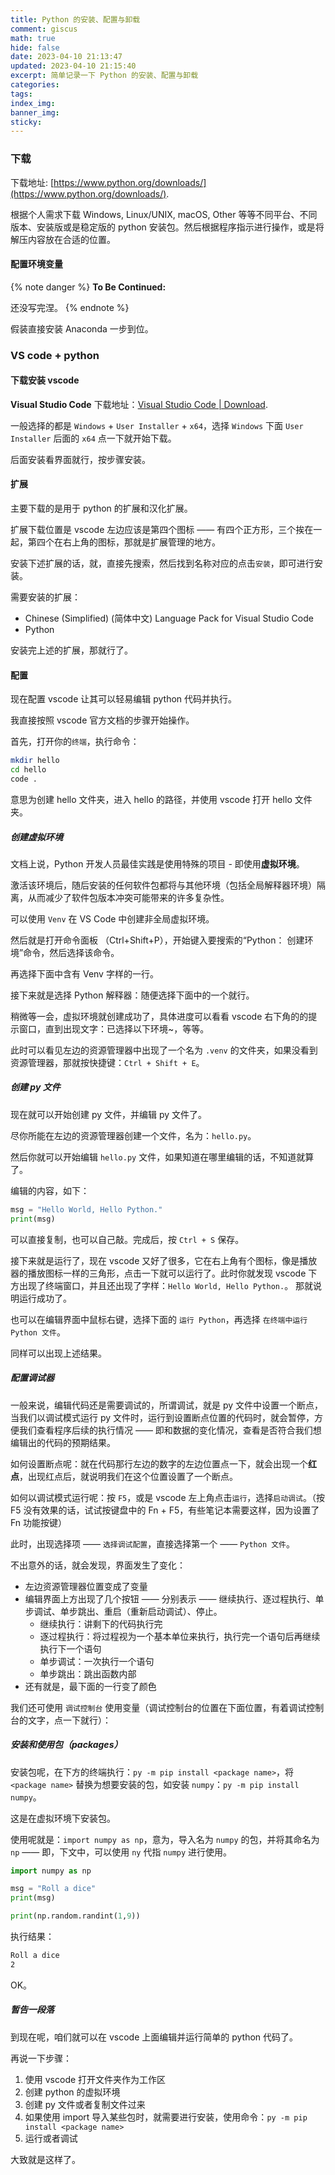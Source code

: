 ```yaml
---
title: Python 的安装、配置与卸载
comment: giscus
math: true
hide: false
date: 2023-04-10 21:13:47
updated: 2023-04-10 21:15:40
excerpt: 简单记录一下 Python 的安装、配置与卸载
categories:
tags:
index_img:
banner_img:
sticky:
---
```



### 下载

下载地址: [https://www.python.org/downloads/](https://www.python.org/downloads/).

根据个人需求下载  Windows, Linux/UNIX, macOS, Other 等等不同平台、不同版本、安装版或是稳定版的 python 安装包。然后根据程序指示进行操作，或是将解压内容放在合适的位置。

#### 配置环境变量

{% note danger %}
**To Be Continued:**

还没写完涅。
{% endnote %}

假装直接安装 Anaconda 一步到位。

### VS code + python

#### 下载安装 vscode
**Visual Studio Code** 下载地址：[Visual Studio Code | Download](https://code.visualstudio.com/Download).

一般选择的都是 `Windows` + `User Installer` + `x64`，选择 `Windows` 下面 `User Installer` 后面的 `x64` 点一下就开始下载。

后面安装看界面就行，按步骤安装。


#### 扩展

主要下载的是用于 python 的扩展和汉化扩展。

扩展下载位置是 vscode 左边应该是第四个图标 —— 有四个正方形，三个挨在一起，第四个在右上角的图标，那就是扩展管理的地方。

安装下述扩展的话，就，直接先搜索，然后找到名称对应的点击`安装`，即可进行安装。

需要安装的扩展：

+ Chinese (Simplified) (简体中文) Language Pack for Visual Studio Code
+ Python

安装完上述的扩展，那就行了。

#### 配置

现在配置 vscode 让其可以轻易编辑 python 代码并执行。

我直接按照 vscode 官方文档的步骤开始操作。

首先，打开你的`终端`，执行命令：

```bash
mkdir hello
cd hello
code .
```

意思为创建 hello 文件夹，进入 hello 的路径，并使用 vscode 打开 hello 文件夹。

##### 创建虚拟环境

文档上说，Python 开发人员最佳实践是使用特殊的项目 - 即使用**虚拟环境**。

激活该环境后，随后安装的任何软件包都将与其他环境（包括全局解释器环境）隔离，从而减少了软件包版本冲突可能带来的许多复杂性。

可以使用 `Venv` 在 VS Code 中创建非全局虚拟环境。

然后就是打开命令面板 （Ctrl+Shift+P），开始键入要搜索的“Python： 创建环境”命令，然后选择该命令。

再选择下面中含有 Venv 字样的一行。

接下来就是选择 Python 解释器：随便选择下面中的一个就行。

稍微等一会，虚拟环境就创建成功了，具体进度可以看看 vscode 右下角的的提示窗口，直到出现文字：已选择以下环境~，等等。

此时可以看见左边的资源管理器中出现了一个名为 `.venv` 的文件夹，如果没看到资源管理器，那就按快捷键：`Ctrl + Shift + E`。

##### 创建 py 文件

现在就可以开始创建 py 文件，并编辑 py 文件了。

尽你所能在左边的资源管理器创建一个文件，名为：`hello.py`。

然后你就可以开始编辑 `hello.py` 文件，如果知道在哪里编辑的话，不知道就算了。

编辑的内容，如下：

```python
msg = "Hello World, Hello Python."
print(msg)
```

可以直接复制，也可以自己敲。完成后，按 `Ctrl + S` 保存。

接下来就是运行了，现在 vscode 又好了很多，它在右上角有个图标，像是播放器的播放图标一样的三角形，点击一下就可以运行了。此时你就发现 vscode 下方出现了终端窗口，并且还出现了字样：`Hello World, Hello Python.`。 那就说明运行成功了。

也可以在编辑界面中鼠标右键，选择下面的 `运行 Python`，再选择 `在终端中运行 Python 文件`。

同样可以出现上述结果。

##### 配置调试器

一般来说，编辑代码还是需要调试的，所谓调试，就是 py 文件中设置一个断点，当我们以调试模式运行 py 文件时，运行到设置断点位置的代码时，就会暂停，方便我们查看程序后续的执行情况 —— 即和数据的变化情况，查看是否符合我们想编辑出的代码的预期结果。

如何设置断点呢：就在代码那行左边的数字的左边位置点一下，就会出现一个**红点**，出现红点后，就说明我们在这个位置设置了一个断点。

如何以调试模式运行呢：按 `F5`，或是 vscode 左上角点击`运行`，选择`启动调试`。（按 F5 没有效果的话，试试按键盘中的 Fn + F5，有些笔记本需要这样，因为设置了 Fn 功能按键）

此时，出现选择项 —— `选择调试配置`，直接选择第一个 —— `Python 文件`。

不出意外的话，就会发现，界面发生了变化：

+ 左边资源管理器位置变成了变量
+ 编辑界面上方出现了几个按钮 —— 分别表示 —— 继续执行、逐过程执行、单步调试、单步跳出、重启（重新启动调试）、停止。
    + 继续执行：讲剩下的代码执行完
    + 逐过程执行：将过程视为一个基本单位来执行，执行完一个语句后再继续执行下一个语句
    + 单步调试：一次执行一个语句
    + 单步跳出：跳出函数内部
+ 还有就是，最下面的一行变了颜色

我们还可使用 `调试控制台` 使用变量（调试控制台的位置在下面位置，有着调试控制台的文字，点一下就行）：

##### 安装和使用包（packages）

安装包呢，在下方的终端执行：`py -m pip install <package name>`，将 `<package name>` 替换为想要安装的包，如安装 `numpy`：`py -m pip install numpy`。

这是在虚拟环境下安装包。

使用呢就是：`import numpy as np`，意为，导入名为 `numpy` 的包，并将其命名为 `np` —— 即，下文中，可以使用 `ny` 代指 `numpy` 进行使用。

```python
import numpy as np

msg = "Roll a dice"
print(msg)

print(np.random.randint(1,9))
```

执行结果：

```bash
Roll a dice
2
```
OK。

##### 暂告一段落

到现在呢，咱们就可以在 vscode 上面编辑并运行简单的 python 代码了。

再说一下步骤：

1. 使用 vscode 打开文件夹作为工作区
2. 创建 python 的虚拟环境
3. 创建 py 文件或者复制文件过来
4. 如果使用 import 导入某些包时，就需要进行安装，使用命令：`py -m pip install <package name>`
5. 运行或者调试

大致就是这样了。
